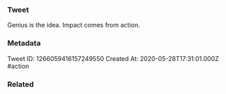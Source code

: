### Tweet
Genius is the idea. Impact comes from action.

### Metadata
Tweet ID: 1266059416157249550
Created At: 2020-05-28T17:31:01.000Z
#action

### Related

